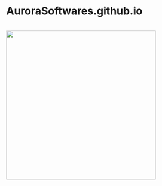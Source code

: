 # AuroraSoftwares.github.io
<br>
<img width="400" src="https://avatars3.githubusercontent.com/u/73100596?s=460&u=1796e7cb85fe5748931564ebcc79658dde78262e&v=4">
